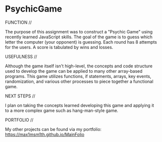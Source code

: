 # PsychicGame


FUNCTION // 

The purpose of this assignment was to construct a "Psychic Game" using recently learned JavaScript skills. The goal of the game is to guess which letter the computer (your opponent) is guessing. Each round has 8 attempts for the users. A score is tabulated by wins and losses. 


USEFULNESS //

Although the game itself isn't high-level, the concepts and code structure used to develop the game can be applied to many other array-based programs. This game utilizes functions, if statements, arrays, key events, randomization, and various other processes to piece together a functional game. 


NEXT STEPS //

I plan on taking the concepts learned developing this game and applying it to a more complex game such as hang-man-style game. 


PORTFOLIO //

My other projects can be found via my portfolio: https://max1msm1th.github.io/MainFolio





